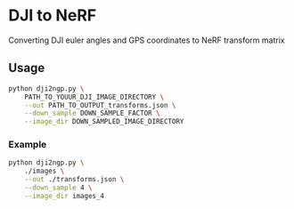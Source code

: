 # DJI to NeRF
Converting DJI euler angles and GPS coordinates to NeRF transform matrix

## Usage
```bash
python dji2ngp.py \
    PATH_TO_YOUUR_DJI_IMAGE_DIRECTORY \
    --out PATH_TO_OUTPUT_transforms.json \
    --down_sample DOWN_SAMPLE_FACTOR \
    --image_dir DOWN_SAMPLED_IMAGE_DIRECTORY
```
### Example
```bash
python dji2ngp.py \
    ./images \
    --out ./transforms.json \
    --down_sample 4 \
    --image_dir images_4
```